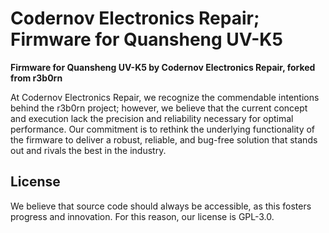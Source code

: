 # Codernov Electronics Repair; Firmware for Quansheng UV-K5
**Firmware for Quansheng UV-K5 by Codernov Electronics Repair, forked from r3b0rn**  
  
At Codernov Electronics Repair, we recognize the commendable intentions behind the r3b0rn project; however, we believe that the current concept and execution lack the precision and reliability necessary for optimal performance. Our commitment is to rethink the underlying functionality of the firmware to deliver a robust, reliable, and bug-free solution that stands out and rivals the best in the industry.

## License  
We believe that source code should always be accessible, as this fosters progress and innovation. For this reason, our license is GPL-3.0.
